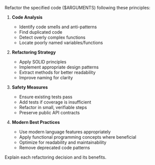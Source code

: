 Refactor the specified code ($ARGUMENTS) following these principles:

1. **Code Analysis**

   - Identify code smells and anti-patterns
   - Find duplicated code
   - Detect overly complex functions
   - Locate poorly named variables/functions

2. **Refactoring Strategy**

   - Apply SOLID principles
   - Implement appropriate design patterns
   - Extract methods for better readability
   - Improve naming for clarity

3. **Safety Measures**

   - Ensure existing tests pass
   - Add tests if coverage is insufficient
   - Refactor in small, verifiable steps
   - Preserve public API contracts

4. **Modern Best Practices**
   - Use modern language features appropriately
   - Apply functional programming concepts where beneficial
   - Optimize for readability and maintainability
   - Remove deprecated code patterns

Explain each refactoring decision and its benefits.
